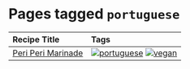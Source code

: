 # Pages tagged `portuguese`

|Recipe Title|Tags
|:---|:---|
|[Peri Peri Marinade](../recipes/periperimarinade.md)|<a href="tags/portuguese.md"><img src="https://img.shields.io/badge/tag-portuguese-28ab17" alt="portuguese" /></a> <a href="tags/vegan.md"><img src="https://img.shields.io/badge/tag-vegan-6f4790" alt="vegan" /></a>|